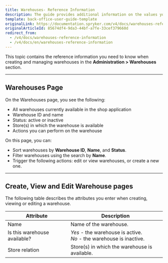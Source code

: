 ```yaml
---
title: Warehouses- Reference Information
description: The guide provides additional information on the values you enter when creating and updating warehouses in the Back Office.
template: back-office-user-guide-template
originalLink: https://documentation.spryker.com/v4/docs/warehouses-reference-information
originalArticleId: 85674df4-9da3-44bf-a7fe-33cef379660d
redirect_from:
  - /v4/docs/warehouses-reference-information
  - /v4/docs/en/warehouses-reference-information
---
```


This topic contains the reference information you need to know when creating and managing warehouses in the **Administration > Warehouses** section.
***
## Warehouses Page
On the Warehouses page, you see the following:
* All warehouses currently available in the shop application
* Warehouse ID and name
* Status: active or inactive
* Store(s) in which the warehouse is available
* Actions you can perform on the warehouse

On this page, you can:

* Sort warehouses by **Warehouse ID**, **Name**, and **Status**.
* Filter warehouses using the search by **Name**.
* Trigger the following actions: edit or view warehouses, or create a new one.

***
## Create, View and Edit Warehouse pages
The following table describes the attributes you enter when creating, viewing or editing a warehouse.

| Attribute | Description |
| --- | --- |
| Name | Name of the warehouse. |
| Is this warehouse available? | *Yes* - the warehouse is active.</br>*No* - the warehouse is inactive. |
| Store relation | Store(s) in which the warehouse is available. |

<!-- Last review date: Nov 12, 2019 by Yuliia Boiko -->

